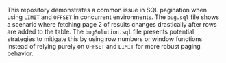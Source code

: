 This repository demonstrates a common issue in SQL pagination when using `LIMIT` and `OFFSET` in concurrent environments.  The `bug.sql` file shows a scenario where fetching page 2 of results changes drastically after rows are added to the table.  The `bugSolution.sql` file presents potential strategies to mitigate this by using row numbers or window functions instead of relying purely on `OFFSET` and `LIMIT` for more robust paging behavior.